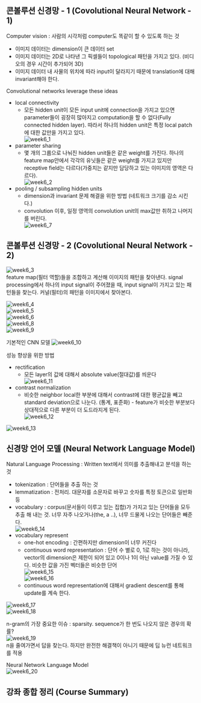 ## 콘볼루션 신경망 - 1 (Covolutional Neural Network - 1)

Computer vision : 사람의 시각처럼 computer도 똑같이 할 수 있도록 하는 것
- 이미지 데이터는 dimension이 큰 데이터 set
- 이미지 데이터는 2D로 나타낸 그 픽셀들이 topological 패턴을 가지고 있다. (비디오의 경우 시간이 추가되어 3D)
- 이미지 데이터 내 사물의 위치에 따라 input이 달라지기 때문에 translation에 대해 invariant해야 한다.

Convolutional networks leverage these ideas
- local connectivity
  - 모든 hidden unit이 모든 input unit에 connection을 가지고 있으면 parameter들이 굉장히 많아지고 computation을 할 수 없다(Fully connected hidden layer). 따라서 하나의 hidden unit은 특정 local patch에 대한 값만을 가지고 있다.    
  ![week6_1](images/week6_1.png)    
- parameter sharing
  - 몇 개의 그룹으로 나눠진 hidden unit들은 같은 weight를 가진다. 하나의 feature map안에서 각각의 유닛들은 같은 weight를 가지고 있지만 receptive field는 다르다(가중치는 같지만 담당하고 있는 이미지의 영역은 다르다).    
  ![week6_2](images/week6_2.png)    
- pooling / subsampling hidden units
  - dimension과 invariant 문제 해결을 위한 방법 (네트워크 크기를 감소 시킨다.)
  - convolution 이후, 일정 영역의 convolution unit의 max값만 취하고 나머지를 버린다.     
  ![week6_7](images/week6_7.png)    

## 콘볼루션 신경망 - 2 (Covolutional Neural Network - 2)

![week6_3](images/week6_3.png)    
feature map(필터 역할)들을 조합하고 계산해 이미지의 패턴을 찾아낸다. signal processing에서 하나의 input signal이 주어졌을 때, input signal이 가지고 있는 패턴들을 찾는다. 커널(필터)의 패턴을 이미지에서 찾아본다.

![week6_4](images/week6_4.png)    
![week6_5](images/week6_5.png)    
![week6_6](images/week6_6.png)    
![week6_8](images/week6_8.png)  
![week6_9](images/week6_9.png)      

기본적인 CNN 모델
![week6_10](images/week6_10.png)   

성능 향상을 위한 방법
- rectification
  - 모든 layer의 값에 대해서 absolute value(절대값)를 씌운다  
  ![week6_11](images/week6_11.png)   
- contrast normalization
  - 비슷한 neighbor local한 부분에 대해서 contrast에 대한 평균값을 빼고 standard deviation으로 나눈다. (통계, 표준화) - feature가 비슷한 부분보다 상대적으로 다른 부분이 더 도드라지게 된다.    
  ![week6_12](images/week6_12.png)   

![week6_13](images/week6_13.png)   

## 신경망 언어 모델 (Neural Network Language Model)

Natural Language Processing : Written text에서 의미를 추출해내고 분석을 하는 것

- tokenization : 단어들을 추출 하는 것    
- lemmatization : 전처리. 대문자를 소문자로 바꾸고 숫자를 특정 토큰으로 일반화 등
- vocabulary : corpus(문서들이 이루고 있는 집합)가 가지고 있는 단어들을 모두 추출 해 내는 것. 너무 자주 나오거나(the, a ..), 너무 드물게 나오는 단어들은 빼준다.    
![week6_14](images/week6_14.png)     
- vocabulary represent
  - one-hot encoding : 간편하지만 dimension이 너무 커진다
  - continuous word representation : 단어 수 별로 0, 1로 하는 것이 아니라, vector의 dimension은 제한이 되어 있고 0이나 1이 아닌 value를 가질 수 있다. 비슷한 값을 가진 벡터들은 비슷한 단어    
  ![week6_15](images/week6_15.png)      
  ![week6_16](images/week6_16.png)    
  - continuous word representation에 대해서 gradient descent를 통해 update를 계속 한다.   

![week6_17](images/week6_17.png)     
![week6_18](images/week6_18.png)     

n-gram의 가장 중요한 이슈 : sparsity. sequence가 한 번도 나오지 않은 경우의 확률?    
![week6_19](images/week6_19.png)     
n을 줄여가면서 답을 찾는다. 하지만 완전한 해결책이 아니기 때문에 딥 뉴런 네트워크를 적용

Neural Network Language Model    
![week6_20](images/week6_20.png)     

## 강좌 종합 정리 (Course Summary)
